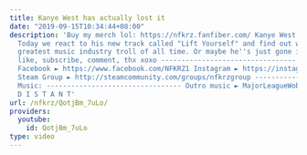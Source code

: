 ```yaml
---
title: Kanye West has actually lost it
date: "2019-09-15T10:34:44+08:00"
description: 'Buy my merch lol: https://nfkrz.fanfiber.com/ Kanye West is a legend.
  Today we react to his new track called "Lift Yourself" and find out why he is the
  greatest music industry troll of all time. Or maybe he''s just gone insane. Smash
  like, subscribe, comment, thx xoxo --------------------------------- Twitch ► http://www.twitch.tv/nfkrz
  Facebook ► https://www.facebook.com/NFKRZ1 Instagram ► https://instagram.com/roman_nfkrz/
  Steam Group ► http://steamcommunity.com/groups/nfkrzgroup ---------------------------------
  Music: --------------------------------- Outro music ► MajorLeagueWobs/Holder -
  D I S T A N T'
url: /nfkrz/QotjBm_7uLo/
providers:
  youtube:
    id: QotjBm_7uLo
type: video
---
```

